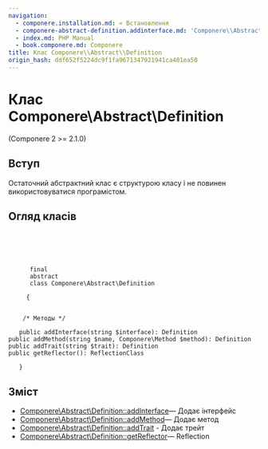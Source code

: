 ```yaml
---
navigation:
  - componere.installation.md: « Встановлення
  - componere-abstract-definition.addinterface.md: 'Componere\\Abstract\\Definition::addInterface »'
  - index.md: PHP Manual
  - book.componere.md: Componere
title: Клас Componere\\Abstract\\Definition
origin_hash: ddf652f5224dc9f1fa9671347921941ca401ea50
---
```

# Клас Componere\\Abstract\\Definition

(Componere 2 >= 2.1.0)

## Вступ

Остаточний абстрактний клас є структурою класу і не повинен використовуватися програмістом.

## Огляд класів

```classsynopsis


    
    
     
      final
      abstract
      class Componere\Abstract\Definition
     
     {
    

    /* Методы */
    
   public addInterface(string $interface): Definition
public addMethod(string $name, Componere\Method $method): Definition
public addTrait(string $trait): Definition
public getReflector(): ReflectionClass

   }
```

## Зміст

-   [Componere\\Abstract\\Definition::addInterface](componere-abstract-definition.addinterface.md)— Додає інтерфейс
-   [Componere\\Abstract\\Definition::addMethod](componere-abstract-definition.addmethod.md)— Додає метод
-   [Componere\\Abstract\\Definition::addTrait](componere-abstract-definition.addtrait.md) \- Додає трейт
-   [Componere\\Abstract\\Definition::getReflector](componere-abstract-definition.getreflector.md)— Reflection
